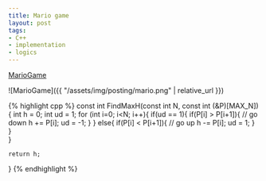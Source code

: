 ```yaml
---
title: Mario game
layout: post
tags:
- C++
- implementation
- logics
---
```


[MarioGame](https://github.com/coolwindjo/RefCodes/blob/master/AlgoGuruProject/MarioGame "MarioGame")

![MarioGame]({{ "/assets/img/posting/mario.png" | relative_url }})

{% highlight cpp %}
const int FindMaxH(const int N, const int (&P)[MAX_N])
{
	int h = 0;
	int ud = 1;	
	for (int i=0; i<N; i++){
		if(ud == 1){
			if(P[i] > P[i+1]){
				// go down
				h += P[i];
				ud = -1;
			}
		}
		else{
			if(P[i] < P[i+1]){
				// go up
				h -= P[i];
				ud = 1;
			}
		}	
	}
	
	return h;
}
{% endhighlight %}